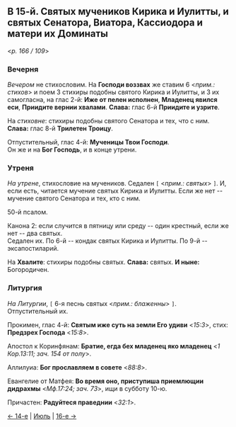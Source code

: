 
## В 15-й. Святых мучеников Кирика и Иулитты, и святых Сенатора, Виатора, Кассиодора и матери их Доминаты

<*p. 166 / 109*>

### Вечерня

*Вечером* не стихословим. На **Господи воззвах** же ставим 6 <*прим.: стихов*> и поем 3 стихиры подобны 
святого Кирика и Иулитты, и 3 их самогласна, на глас 2-й: **Иже от пелен исполнен**, **Младенец явился еси**, 
**Приидите вернии хвалами**. **Слава:** глас 6-й **Приидите и узрите**.  

На *стиховне*: стихиры подобны святого Сенатора и тех, что с ним. **Слава:** глас 8-й **Трилетен Троицу**.    

Отпустительный, глас 4-й: **Мученицы Твои Господи**.  
Он же и на **Бог Господь**, и в конце утрени.

### Утреня

*На утрене*, стихословие на мучеников. Седален `[` <*прим.: святых*> `]`. 
И, если есть, читается мучение святых Кирика и Иулитты. Если же нет -- мучение святого Сенатора и тех, кто с ним.    

50-й псалом. 
 
Канона 2: если случится в пятницу или среду -- один крестный, если же нет -- два святых.  
Седален их. 
По 6-й -- кондак святых Кирика и Иулитты. 
По 9-й -- эксапостиларий. 

На **Хвалите**: стихиры подобны святых. **Слава:** святых. **И ныне:** Богородичен.    

### Литургия

*На Литургии*, `[` 6-я песнь святых <*прим.: блаженны*> `]`.  
Отпустительный их.   

Прокимен, глас 4-й: **Святым иже суть на земли Его удиви** <*15:3*>, стих: **Предзрех Господа** <*15:8*>. 

Апостол к Коринфянам: **Братие, егда бех младенец яко младенец** <*1 Кор.13:11; зач. 154 от полу*>. 

Аллилуиа: **Бог прославляем в совете** <*88:8*>.
 
Евангелие от Матфея: **Во время оно, приступиша приемлющии дидрахмы** <*Мф.17:24; зач. 73*>, 
ищи в субботу 10-ю. 
 
Причастен: **Радуйтеся праведнии** <*32:1*>.  
 
[← 14-е](07_14_MES.ru.md) | [Июль](README.md#15-й) | [16-е →](07_16_MES.ru.md)
